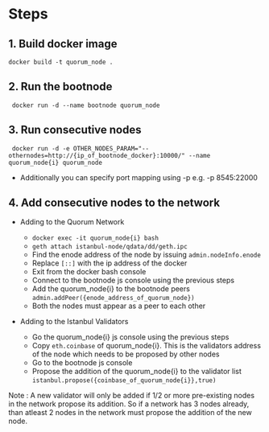 # Steps


## 1. Build docker image

` docker build -t quorum_node . `

## 2. Run the bootnode

` docker run -d --name bootnode quorum_node`


## 3. Run consecutive nodes

` docker run -d -e OTHER_NODES_PARAM="--othernodes=http://{ip_of_bootnode_docker}:10000/" --name quorum_node{i} quorum_node`
* Additionally you can specify port mapping using -p e.g. -p 8545:22000

## 4. Add consecutive nodes to the network
* Adding to the Quorum Network
	* `docker exec -it quorum_node{i} bash`
	* `geth attach istanbul-node/qdata/dd/geth.ipc`
	* Find the enode address of the node by issuing `admin.nodeInfo.enode`
	* Replace `[::]` with the ip address of the docker
	* Exit from the docker bash console
	* Connect to the bootnode js console using the previous steps
	* Add the quorum_node{i} to the bootnode peers `admin.addPeer({enode_address_of_quorum_node})`
	* Both the nodes must appear as a peer to each other

* Adding to the Istanbul Validators
	* Go the quorum_node{i} js console using the previous steps 
	* Copy `eth.coinbase` of quorum_node{i}. This is the validators address of the node which needs to be proposed by other nodes
	* Go to the bootnode js console
	* Propose the addition of the quorum_node{i} to the validator list `istanbul.propose({coinbase_of_quorum_node{i}},true)`

Note : A new validator will only be added if 1/2 or more pre-existing nodes in the network propose its addition. So if a network has 3 nodes already, than atleast 2 nodes in the network must propose the addition of the new node.
